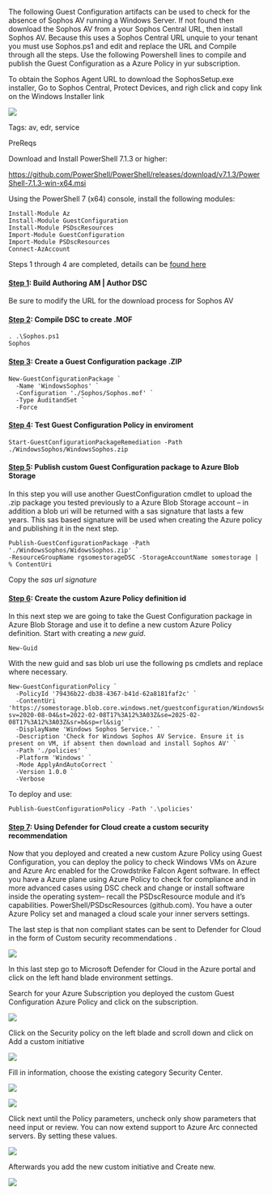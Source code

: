The following Guest Configuration artifacts can be used to check for the absence of Sophos AV running a Windows Server. If not found then download the Sophos AV from a your Sophos Central URL, then install Sophos AV. Because this uses a Sophos Central URL unquie to your tenant you must use Sophos.ps1 and edit and replace the URL and Compile through all the steps. Use the following Powershell lines to compile and publish the Guest Configuration as a Azure Policy in yur subscription.

To obtain the Sophos Agent URL to download the SophosSetup.exe installer, Go to Sophos Central, Protect Devices, and righ click and copy link on the Windows Installer link

![](https://github.com/swiftsolves-msft/Community-GuestConfiguration/raw/main/images/sophoscentral.png)

Tags: av, edr, service

PreReqs

Download and Install PowerShell 7.1.3 or higher: 

https://github.com/PowerShell/PowerShell/releases/download/v7.1.3/PowerShell-7.1.3-win-x64.msi 

Using the PowerShell 7 (x64) console, install the following modules: 

```
Install-Module Az 
Install-Module GuestConfiguration 
Install-Module PSDscResources
Import-Module GuestConfiguration
Import-Module PSDscResources
Connect-AzAccount
```

Steps 1 through 4 are completed, details can be [found here](https://swiftsolves.substack.com/p/remix-with-a-twist-7-steps-to-author "found here")

#### [Step 1](https://swiftsolves.substack.com/i/74598574/step-test-guest-configuration-policy-in-local-environment "Step 1"): Build Authoring AM | Author DSC

Be sure to modify the URL for the download process for Sophos AV

#### [Step 2](https://learn.microsoft.com/en-us/powershell/dsc/configurations/configurations?view=dsc-1.1#compiling-the-configuration "Step 2"): Compile DSC to create .MOF

```
. .\Sophos.ps1 
Sophos
```

#### [Step 3](https://learn.microsoft.com/en-us/azure/governance/machine-configuration/machine-configuration-create#create-a-configuration-package-artifact "Step 3"): Create a Guest Configuration package .ZIP

```
New-GuestConfigurationPackage `
  -Name 'WindowsSophos' `
  -Configuration './Sophos/Sophos.mof' `
  -Type AuditandSet `
  -Force
```

#### [Step 4](https://learn.microsoft.com/en-us/azure/governance/machine-configuration/machine-configuration-create-test#validate-the-configuration-package-meets-requirements "Step 4"): Test Guest Configuration Policy in enviroment

```
Start-GuestConfigurationPackageRemediation -Path ./WindowsSophos/WindowsSophos.zip
```


#### [Step 5](https://docs.microsoft.com/en-us/azure/governance/policy/how-to/guest-configuration-create-test#validate-the-configuration-package-meets-requirements "Step 5"): Publish custom Guest Configuration package to Azure Blob Storage

In this step you will use another GuestConfiguration cmdlet to upload the .zip package you tested previously to a Azure Blob Storage account – in addition a blob uri will be returned with a sas signature that lasts a few years. This sas based signature will be used when creating the Azure policy and publishing it in the next step. 

```
Publish-GuestConfigurationPackage -Path './WindowsSophos/WidowsSophos.zip' `
-ResourceGroupName rgsomestorageDSC -StorageAccountName somestorage | % ContentUri
```

Copy the *sas url signature* 

#### [Step 6](https://docs.microsoft.com/en-us/azure/governance/policy/how-to/guest-configuration-create-publish#publish-a-configuration-package "Step 6"): Create the custom Azure Policy definition id

In this next step we are going to take the Guest Configuration package in Azure Blob Storage and use it to define a new custom Azure Policy definition. Start with creating a *new guid*. 

```
New-Guid
```

With the new guid and sas blob uri use the following ps cmdlets and replace where necessary. 

```
New-GuestConfigurationPolicy `
  -PolicyId '79436b22-db38-4367-b41d-62a8181faf2c' `
  -ContentUri 'https://somestorage.blob.core.windows.net/guestconfiguration/WindowsSophos.zip?sv=2020-08-04&st=2022-02-08T17%3A12%3A03Z&se=2025-02-08T17%3A12%3A03Z&sr=b&sp=rl&sig' `
  -DisplayName 'Windows Sophos Service.' `
  -Description 'Check for Windows Sophos AV Service. Ensure it is present on VM, if absent then download and install Sophos AV' `
  -Path './policies' `
  -Platform 'Windows' `
  -Mode ApplyAndAutoCorrect `
  -Version 1.0.0 `
  -Verbose
```

To deploy and use:

```
Publish-GuestConfigurationPolicy -Path '.\policies'
```

#### [Step 7](https://docs.microsoft.com/en-us/azure/defender-for-cloud/custom-security-policies?pivots=azure-portal#to-add-a-custom-initiative-to-your-subscription "Step 7"): Using Defender for Cloud create a custom security recommendation

Now that you deployed and created a new custom Azure Policy using Guest Configuration, you can deploy the policy to check Windows VMs on Azure and Azure Arc enabled for the Crowdstrike Falcon Agent software. In effect you have a Azure plane using Azure Policy to check for compliance and in more advanced cases using DSC check and change or install software inside the operating system– recall the PSDscResource module and it’s capabilities. PowerShell/PSDscResources (github.com). You have a outer Azure Policy set and managed a cloud scale your inner servers settings.

The last step is that non compliant states can be sent to Defender for Cloud in the form of Custom security recommendations .

![](https://github.com/swiftsolves-msft/Community-GuestConfiguration/raw/main/images/MDCreccomend.png)

In this last step go to Microsoft Defender for Cloud in the Azure portal and click on the left hand blade environment settings.

Search for your Azure Subscription you deployed the custom Guest Configuration Azure Policy and click on the subscription.

![](https://github.com/swiftsolves-msft/Community-GuestConfiguration/raw/main/images/MDCreccomend2.png)

Click on the Security policy on the left blade and scroll down and click on Add a custom initiative 

![](https://github.com/swiftsolves-msft/Community-GuestConfiguration/raw/main/images/MDCreccomend3.png)

Fill in information, choose the existing category Security Center.

![](https://github.com/swiftsolves-msft/Community-GuestConfiguration/raw/main/images/MDCreccomend4.png)

![](https://github.com/swiftsolves-msft/Community-GuestConfiguration/raw/main/images/MDCreccomend5.png)

Click next until the Policy parameters, uncheck only show parameters that need input or review. You can now extend support to Azure Arc connected servers. By setting these values. 

![](https://github.com/swiftsolves-msft/Community-GuestConfiguration/raw/main/images/MDCreccomend6.png)

Afterwards you add the new custom initiative and Create new.

![](https://github.com/swiftsolves-msft/Community-GuestConfiguration/raw/main/images/MDCreccomend7.png)
